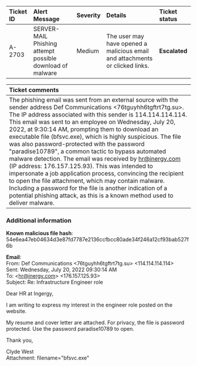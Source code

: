 

| Ticket ID | Alert Message | Severity | Details | Ticket status |
| :---- | :---- | :---- | :---- | :---- |
| A-2703 | SERVER-MAIL Phishing attempt possible download of malware | Medium | The user may have opened a malicious email and attachments or clicked links. | **Escalated** |

| Ticket comments  |
| :---- |
| The phishing email was sent from an external source with the sender address Def Communications \<76tguyhh6tgftrt7tg.su\>. The IP address associated with this sender is 114.114.114.114. This email was sent to an employee on Wednesday, July 20, 2022, at 9:30:14 AM, prompting them to download an executable file (bfsvc.exe), which is highly suspicious. The file was also password-protected with the password "paradise10789", a common tactic to bypass automated malware detection. The email was received by hr@inergy.com (IP address: 176.157.125.93). This was intended to impersonate a job application process, convincing the recipient to open the file attachment, which may contain malware. Including a password for the file is another indication of a potential phishing attack, as this is a known method used to deliver malware.  |

### **Additional information**

**Known malicious file hash**: 54e6ea47eb04634d3e87fd7787e2136ccfbcc80ade34f246a12cf93bab527f6b

**Email**:  
From: Def Communications \<76tguyhh6tgftrt7tg.su\>  \<114.114.114.114\>  
Sent: Wednesday, July 20, 2022 09:30:14 AM  
To: \<hr@inergy.com\> \<176.157.125.93\>  
Subject: Re: Infrastructure Engineer role

Dear HR at Ingergy,

I am writing to express my interest in the engineer role posted on the website.

My resume and cover letter are attached. For privacy, the file is password protected. Use the password paradise10789 to open. 

Thank you,

Clyde West  
Attachment: filename="bfsvc.exe"
